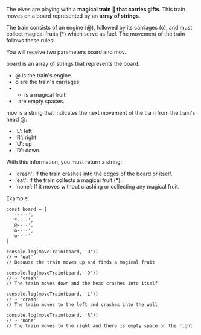 The elves are playing with a **magical train 🚂 that carries gifts**. This train moves on a board represented by an **array of strings**.

The train consists of an engine (@), followed by its carriages (o), and must collect magical fruits (*) which serve as fuel. The movement of the train follows these rules:

You will receive two parameters board and mov.

board is an array of strings that represents the board:
- @ is the train's engine.
- o are the train's carriages.
- * is a magical fruit.
- · are empty spaces.

mov is a string that indicates the next movement of the train from the train's head @:
- 'L': left
- 'R': right
- 'U': up
- 'D': down.

With this information, you must return a string:
- 'crash': If the train crashes into the edges of the board or itself.
- 'eat': If the train collects a magical fruit (*).
- 'none': If it moves without crashing or collecting any magical fruit.

Example:
```
const board = [
  '·····',
  '*····',
  '@····',
  'o····',
  'o····'
]

console.log(moveTrain(board, 'U'))
// ➞ 'eat'
// Because the train moves up and finds a magical fruit

console.log(moveTrain(board, 'D'))
// ➞ 'crash'
// The train moves down and the head crashes into itself

console.log(moveTrain(board, 'L'))
// ➞ 'crash'
// The train moves to the left and crashes into the wall

console.log(moveTrain(board, 'R'))
// ➞ 'none'
// The train moves to the right and there is empty space on the right
```